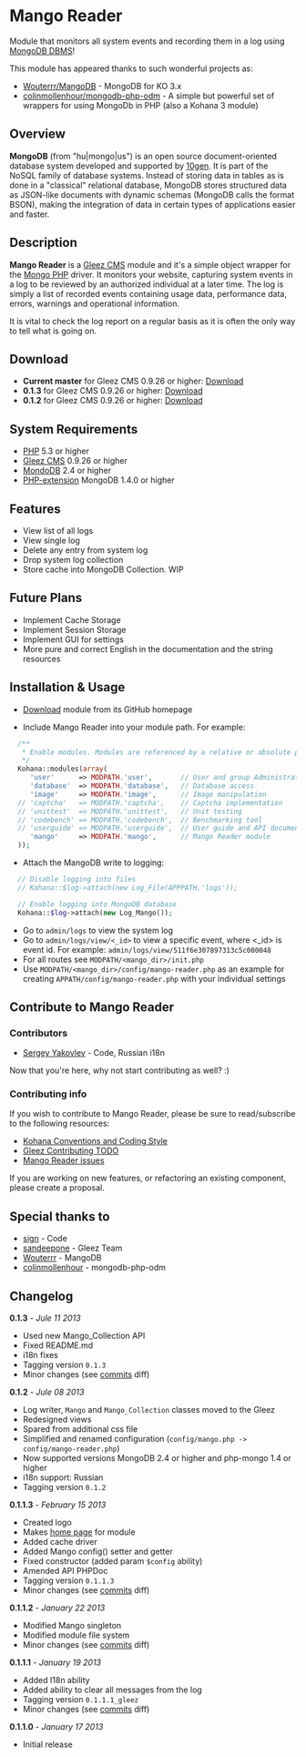 # Mango Reader

Module that monitors all system events and recording them in a log using [MongoDB DBMS](http://www.mongodb.org)!

This module has appeared thanks to such wonderful projects as:

+ [Wouterrr/MangoDB](https://github.com/Wouterrr/MangoDB) - MongoDB for KO 3.x
+ [colinmollenhour/mongodb-php-odm](https://github.com/colinmollenhour/mongodb-php-odm) - A simple but powerful set of wrappers for using MongoDb in PHP (also a Kohana 3 module)

## Overview

**MongoDB** (from "hu|mongo|us") is an open source document-oriented database system developed and supported by
[10gen](http://www.10gen.com/). It is part of the NoSQL family of database systems. Instead of storing data in
tables as is done in a "classical" relational database, MongoDB stores structured data as JSON-like documents with
dynamic schemas (MongoDB calls the format BSON), making the integration of data in certain types of applications
easier and faster.


## Description

**Mango Reader** is a [Gleez CMS](http://gleezcms.org/) module and it's a simple object wrapper for the
[Mongo PHP](http://php.net/manual/en/book.mongo.php) driver. It monitors your website, capturing system
events in a log to be reviewed by an authorized individual at a later time. The log is simply a list of
recorded events containing usage data, performance data, errors, warnings and operational information.

It is vital to check the log report on a regular basis as it is often the only way to tell what is going on.


## Download

- **Current master** for Gleez CMS 0.9.26 or higher: [Download](https://github.com/sergeyklay/gleez-mango/archive/master.zip)
- **0.1.3** for Gleez CMS 0.9.26 or higher: [Download](https://github.com/sergeyklay/gleez-mango/archive/0.1.3.zip)
- **0.1.2** for Gleez CMS 0.9.26 or higher: [Download](https://github.com/sergeyklay/gleez-mango/archive/0.1.2.zip)

## System Requirements

- [PHP](http://php.net/) 5.3 or higher
- [Gleez CMS](http://gleezcms.org/) 0.9.26 or higher
- [MondoDB](http://mongodb.org/) 2.4 or higher
- [PHP-extension](http://php.net/manual/en/mongo.installation.php) MongoDB 1.4.0 or higher


## Features

- View list of all logs
- View single log
- Delete any entry from system log
- Drop system log collection
- Store cache into MongoDB Collection. WIP


## Future Plans

- Implement Cache Storage
- Implement Session Storage
- Implement GUI for settings
- More pure and correct English in the documentation and the string resources


## Installation & Usage

- [Download](https://github.com/sergeyklay/gleez-mango/archive/master.zip) module from its GitHub homepage

- Include Mango Reader into your module path. For example:
```php
  /**
   * Enable modules. Modules are referenced by a relative or absolute path.
   */
  Kohana::modules(array(
     'user'      => MODPATH.'user',       // User and group Administration
     'database'  => MODPATH.'database',   // Database access
     'image'     => MODPATH.'image',      // Image manipulation
  // 'captcha'   => MODPATH.'captcha',    // Captcha implementation
  // 'unittest'  => MODPATH.'unittest',   // Unit testing
  // 'codebench' => MODPATH.'codebench',  // Benchmarking tool
  // 'userguide' => MODPATH.'userguide',  // User guide and API documentation
     'mango'     => MODPATH.'mango',      // Mango Reader module
  ));
```

- Attach the MangoDB write to logging:
```php
  // Disable logging into files
  // Kohana::$log->attach(new Log_File(APPPATH.'logs'));

  // Enable logging into MongoDB database
  Kohana::$log->attach(new Log_Mango());
```

- Go to `admin/logs` to view the system log
- Go to `admin/logs/view/<_id>` to view a specific event, where <_id> is event id. For example: `admin/logs/view/511f6e307897313c5c000048`
- For all routes see `MODPATH/<mango_dir>/init.php`
- Use `MODPATH/<mango_dir>/config/mango-reader.php` as an example for creating `APPATH/config/mango-reader.php` with your individual settings


## Contribute to Mango Reader

### Contributors

- [Sergey Yakovlev](https://github.com/sergeyklay) - Code, Russian i18n

Now that you're here, why not start contributing as well? :)

### Contributing info

If you wish to contribute to Mango Reader, please be sure to read/subscribe to the following resources:
- [Kohana Conventions and Coding Style](http://kohanaframework.org/3.2/guide/kohana/conventions)
- [Gleez Contributing TODO](https://github.com/gleez/cms/wiki/Contributing)
- [Mango Reader issues](https://github.com/sergeyklay/gleez-mango/issues)

If you are working on new features, or refactoring an existing component, please create a proposal.


##  Special thanks to

- [sign](https://github.com/sergey-sign) - Code
- [sandeepone](https://github.com/sandeepone) - Gleez Team
- [Wouterrr](https://github.com/Wouterrr) - MangoDB
- [colinmollenhour](https://github.com/colinmollenhour) - mongodb-php-odm

## Changelog

**0.1.3** - *Jule 11 2013*
- Used new Mango_Collection API
- Fixed README.md
- i18n fixes
- Tagging version `0.1.3`
- Minor changes (see [commits](https://github.com/sergeyklay/gleez-mango/commits/master) diff)

**0.1.2** - *Jule 08 2013*
- Log writer, `Mango` and `Mango_Collection` classes moved to the Gleez
- Redesigned views
- Spared from additional css file
- Simplified and renamed configuration (`config/mango.php -> config/mango-reader.php`)
- Now supported versions MongoDB 2.4 or higher and php-mongo 1.4 or higher
- i18n support: Russian
- Tagging version `0.1.2`

**0.1.1.3** - *February 15 2013*
- Created logo
- Makes [home page](http://sergeyklay.github.com/gleez-mango/) for module
- Added cache driver
- Added Mango config() setter and getter
- Fixed constructor (added param `$config` ability)
- Amended API PHPDoc
- Tagging version `0.1.1.3`
- Minor changes (see [commits](https://github.com/sergeyklay/gleez-mango/commits/master) diff)

**0.1.1.2** - *January 22 2013*
- Modified Mango singleton
- Modified module file system
- Minor changes (see [commits](https://github.com/sergeyklay/gleez-mango/commits/master) diff)

**0.1.1.1** - *January 19 2013*
- Added I18n ability
- Added ability to clear all messages from the log
- Tagging version `0.1.1.1_gleez`
- Minor changes (see [commits](https://github.com/sergeyklay/gleez-mango/commits/master) diff)

**0.1.1.0** - *January 17 2013*
- Initial release
